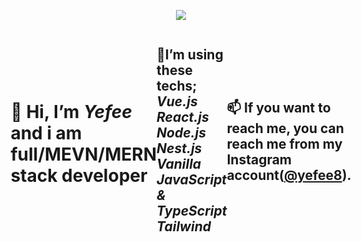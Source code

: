 <p align="center">
  <img src="./yefeegif_1-min.gif">
</p>
<div
style="display:flex; justify-content:center; align-items:center;">
<h1>👋 Hi, I’m <i><b>Yefee</b></i> and i am full/MEVN/MERN stack developer</h1>
<h2>🚀I’m  using these techs; <br>
<i><b>Vue.js</b></i><br>
<i><b>React.js</b></i><br>
<i><b>Node.js</b></i><br>
<i><b>Nest.js</b></i><br>
<i><b>Vanilla JavaScript & TypeScript</b></i><br>
<i><b>Tailwind</b></i>
</h2>
<h2>📫 If you want to reach me, you can reach me from my Instagram account(<a href="https://instagram.com/yefee8/">@yefee8</a>).</h2>
</div>
